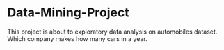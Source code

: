 # Data-Mining-Project
This project is about to exploratory data analysis on automobiles dataset. Which company makes how many cars in a year.
